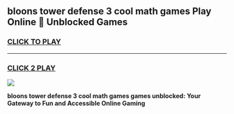 
## bloons tower defense 3 cool math games Play Online 👋 Unblocked Games
<h3>
<a href="https://news.freeplayer.one?title=bloons_tower_defense_3_cool_math_games&ref=17CMG">CLICK TO PLAY</a></h3>
<hr>

<h3>
<a href="https://news.freeplayer.one?title=bloons_tower_defense_3_cool_math_games&ref=17CMG">CLICK 2 PLAY</a>
  
</h3>

<a href="https://news.freeplayer.one?title=bloons_tower_defense_3_cool_math_games&ref=17CMG/"><img src="https://clearcache.store/games.png"></a>


**bloons tower defense 3 cool math games games unblocked: Your Gateway to Fun and Accessible Online Gaming**
